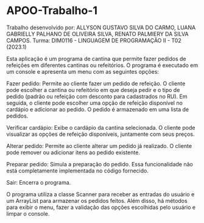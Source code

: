 # APOO-Trabalho-1
Trabalho desenvolvido por: ALLYSON GUSTAVO SILVA DO CARMO, LUANA GABRIELLY PALHANO DE OLIVEIRA SILVA, RENATO PALMIERY DA SILVA CAMPOS.
Turma: DIM0116 - LINGUAGEM DE PROGRAMAÇÃO II - T02 (2023.1)

Esta aplicação é um programa de cantina que permite fazer pedidos de refeições em diferentes cantinas ou refeitórios. O programa é executado em um console e apresenta um menu com as seguintes opções:

Fazer pedido: Permite ao cliente fazer um pedido de refeição. O cliente pode escolher a cantina ou refeitório em que deseja pedir e o tipo de pedido (padrão ou refeição com desconto para cadastrados no RU). Em seguida, o cliente pode escolher uma opção de refeição disponível no cardápio e adicionar ao pedido. O pedido é armazenado em uma lista de pedidos.

Verificar cardápio: Exibe o cardápio da cantina selecionada. O cliente pode visualizar as opções de refeição disponíveis, juntamente com seus preços.

Alterar pedido: Permite ao cliente alterar um pedido já realizado. O cliente pode remover ou adicionar itens ao pedido existente.

Preparar pedido: Simula a preparação do pedido. Essa funcionalidade não está completamente implementada no código fornecido.

Sair: Encerra o programa.

O programa utiliza a classe Scanner para receber as entradas do usuário e um ArrayList para armazenar os pedidos feitos. Além disso, há métodos para exibir o menu, fazer a validação das opções escolhidas pelo usuário e limpar o console.
